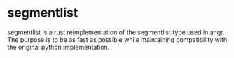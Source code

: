 segmentlist
===========

segmentlist is a rust reimplementation of the segmentlist type used in angr. The
purpose is to be as fast as possible while maintaining compatibility with the
original python implementation.
